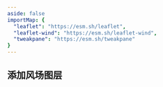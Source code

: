 ```yaml
---
aside: false
importMap: {
  "leaflet": "https://esm.sh/leaflet",
  "leaflet-wind": "https://esm.sh/leaflet-wind",
  "tweakpane": "https://esm.sh/tweakpane"
}
---
```


## 添加风场图层

<sfc-playground src="./particles.vue" language="vue" title="风场" desc="添加风场图层"></sfc-playground>
